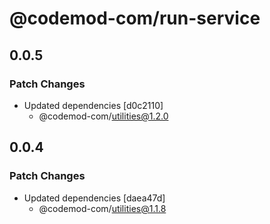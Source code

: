 # @codemod-com/run-service

## 0.0.5

### Patch Changes

- Updated dependencies [d0c2110]
  - @codemod-com/utilities@1.2.0

## 0.0.4

### Patch Changes

- Updated dependencies [daea47d]
  - @codemod-com/utilities@1.1.8
